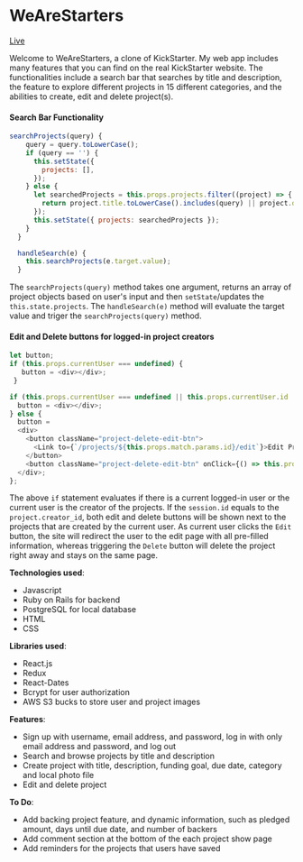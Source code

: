 # WeAreStarters

[Live](https://wearestarters.herokuapp.com)

Welcome to WeAreStarters, a clone of KickStarter. My web app includes many features that you can find on the real KickStarter website. The functionalities include a search bar that searches by title and description, the feature to explore different projects in 15 different categories, and the abilities to create, edit and delete project(s).

#### Search Bar Functionality
```javascript
searchProjects(query) {
    query = query.toLowerCase();
    if (query == '') {
      this.setState({
        projects: [],
      });
    } else {
      let searchedProjects = this.props.projects.filter((project) => {
        return project.title.toLowerCase().includes(query) || project.description.toLowerCase().includes(query);
      });
      this.setState({ projects: searchedProjects });
    }
  }

  handleSearch(e) {
    this.searchProjects(e.target.value);
  }
```
The `searchProjects(query)` method takes one argument, returns an array of project objects based on user's input and then `setState`/updates the `this.state.projects`. The `handleSearch(e)` method will evaluate the target value and triger the `searchProjects(query)` method.

#### Edit and Delete buttons for logged-in project creators
```javascript
let button;
if (this.props.currentUser === undefined) {
   button = <div></div>;
 }

if (this.props.currentUser === undefined || this.props.currentUser.id !== this.props.project.creator_id) {
  button = <div></div>;
} else {
  button =
  <div>
    <button className="project-delete-edit-btn">
      <Link to={`/projects/${this.props.match.params.id}/edit`}>Edit Project</Link>
    </button>
    <button className="project-delete-edit-btn" onClick={() => this.props.deleteProject(this.props.match.params.id)}>Delete Project</button>
  </div>;
};
```
The above `if` statement evaluates if there is a current logged-in user or the current user is the creator of the projects. If the `session.id` equals to the `project.creator_id`, both edit and delete buttons will be shown next to the projects that are created by the current user. As current user clicks the `Edit` button, the site will redirect the user to the edit page with all pre-filled information, whereas triggering the `Delete` button will delete the project right away and stays on the same page.


**Technologies used**:
* Javascript
* Ruby on Rails for backend
* PostgreSQL for local database
* HTML
* CSS

**Libraries used**:
* React.js
* Redux
* React-Dates
* Bcrypt for user authorization
* AWS S3 bucks to store user and project images

**Features**:
* Sign up with username, email address, and password, log in with only email address and password, and log out
* Search and browse projects by title and description
* Create project with title, description, funding goal, due date, category and local photo file
* Edit and delete project

**To Do**:
* Add backing project feature, and dynamic information, such as pledged amount, days until due date, and number of backers
* Add comment section at the bottom of the each project show page
* Add reminders for the projects that users have saved
